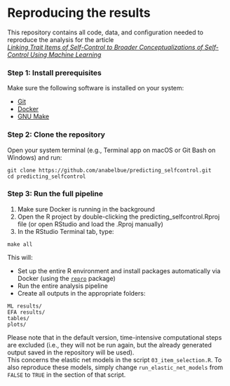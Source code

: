 # Reproducing the results

This repository contains all code, data, and configuration needed to reproduce the analysis for the article  
*[Linking Trait Items of Self-Control to Broader Conceptualizations of Self-Control Using Machine Learning](https://doi.org/10.31234/osf.io/3jsy8_v1)*

### Step 1: Install prerequisites

Make sure the following software is installed on your system:

- [Git](https://git-scm.com/) 
- [Docker](https://www.docker.com/get-started)
- [GNU Make](https://www.gnu.org/software/make/)

### Step 2: Clone the repository 

Open your system terminal (e.g., Terminal app on macOS or Git Bash on Windows) and run:

```
git clone https://github.com/anabelbue/predicting_selfcontrol.git
cd predicting_selfcontrol
```

### Step 3: Run the full pipeline

1. Make sure Docker is running in the background
2. Open the R project by double-clicking the predicting_selfcontrol.Rproj file (or open RStudio and load the .Rproj manually)
3. In the RStudio Terminal tab, type:

```
make all
```

This will:

- Set up the entire R environment and install packages automatically via Docker (using the [`repro`](https://github.com/aaronpeikert/repro) package)
- Run the entire analysis pipeline
- Create all outputs in the appropriate folders:

```
ML results/
EFA results/
tables/
plots/
```

Please note that in the default version, time-intensive computational steps are excluded (i.e., they will not be run again, but the already generated output saved in the repository will be used).  
This concerns the elastic net models in the script `03_item_selection.R`. To also reproduce these models, simply change `run_elastic_net_models` from `FALSE` to `TRUE` in the section of that script. 
